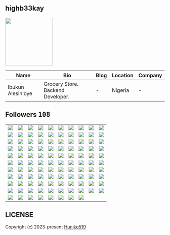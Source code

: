 ## highb33kay
<img src="https://avatars.githubusercontent.com/u/89009222?v=4" width="150" />

| Name | Bio | Blog | Location | Company |
| -- | -- | -- | -- | -- |
| Ibukun Alesinloye | Grocery Store. Backend Developer. | - | Nigeria | - |

## Followers <kbd>108</kbd>

<table width="100%">
  <tr width="100%">
    <td width="10%" align="center">
      <a href="https://github.com/xopaz">
        <img src="https://avatars.githubusercontent.com/u/177743084?v=4" />
      </a>
    </td>
    <td width="10%" align="center">
      <a href="https://github.com/kristinatech">
        <img src="https://avatars.githubusercontent.com/u/173994338?v=4" />
      </a>
    </td>
    <td width="10%" align="center">
      <a href="https://github.com/AhmMashhour">
        <img src="https://avatars.githubusercontent.com/u/172208339?v=4" />
      </a>
    </td>
    <td width="10%" align="center">
      <a href="https://github.com/peter-atonga">
        <img src="https://avatars.githubusercontent.com/u/171818014?v=4" />
      </a>
    </td>
    <td width="10%" align="center">
      <a href="https://github.com/rust-sol">
        <img src="https://avatars.githubusercontent.com/u/171685359?v=4" />
      </a>
    </td>
    <td width="10%" align="center">
      <a href="https://github.com/devffery">
        <img src="https://avatars.githubusercontent.com/u/168239593?v=4" />
      </a>
    </td>
    <td width="10%" align="center">
      <a href="https://github.com/alikhazaeii">
        <img src="https://avatars.githubusercontent.com/u/165763641?v=4" />
      </a>
    </td>
    <td width="10%" align="center">
      <a href="https://github.com/Ikuzweshema">
        <img src="https://avatars.githubusercontent.com/u/163114861?v=4" />
      </a>
    </td>
    <td width="10%" align="center">
      <a href="https://github.com/GrayMamoru">
        <img src="https://avatars.githubusercontent.com/u/161590789?v=4" />
      </a>
    </td>
    <td width="10%" align="center">
      <a href="https://github.com/traderstechie">
        <img src="https://avatars.githubusercontent.com/u/157147881?v=4" />
      </a>
    </td>
  </tr><tr width="100%">
    <td width="10%" align="center">
      <a href="https://github.com/emirkaanozdemr">
        <img src="https://avatars.githubusercontent.com/u/155099794?v=4" />
      </a>
    </td>
    <td width="10%" align="center">
      <a href="https://github.com/brajesh708">
        <img src="https://avatars.githubusercontent.com/u/154889477?v=4" />
      </a>
    </td>
    <td width="10%" align="center">
      <a href="https://github.com/MariyamSiddiqui">
        <img src="https://avatars.githubusercontent.com/u/153370326?v=4" />
      </a>
    </td>
    <td width="10%" align="center">
      <a href="https://github.com/tothetop430">
        <img src="https://avatars.githubusercontent.com/u/153297575?v=4" />
      </a>
    </td>
    <td width="10%" align="center">
      <a href="https://github.com/Origina-sudo">
        <img src="https://avatars.githubusercontent.com/u/153220367?v=4" />
      </a>
    </td>
    <td width="10%" align="center">
      <a href="https://github.com/seniorvuejsdeveloper">
        <img src="https://avatars.githubusercontent.com/u/147451557?v=4" />
      </a>
    </td>
    <td width="10%" align="center">
      <a href="https://github.com/samarjit-sahoo">
        <img src="https://avatars.githubusercontent.com/u/145245473?v=4" />
      </a>
    </td>
    <td width="10%" align="center">
      <a href="https://github.com/Reiderade">
        <img src="https://avatars.githubusercontent.com/u/143820479?v=4" />
      </a>
    </td>
    <td width="10%" align="center">
      <a href="https://github.com/Benson-Ogheneochuko">
        <img src="https://avatars.githubusercontent.com/u/142100729?v=4" />
      </a>
    </td>
    <td width="10%" align="center">
      <a href="https://github.com/Timon-star-max">
        <img src="https://avatars.githubusercontent.com/u/141898048?v=4" />
      </a>
    </td>
  </tr><tr width="100%">
    <td width="10%" align="center">
      <a href="https://github.com/Ehtijad-Ali">
        <img src="https://avatars.githubusercontent.com/u/141835871?v=4" />
      </a>
    </td>
    <td width="10%" align="center">
      <a href="https://github.com/Dev-Arun7">
        <img src="https://avatars.githubusercontent.com/u/141426643?v=4" />
      </a>
    </td>
    <td width="10%" align="center">
      <a href="https://github.com/Nakshatra05">
        <img src="https://avatars.githubusercontent.com/u/139595090?v=4" />
      </a>
    </td>
    <td width="10%" align="center">
      <a href="https://github.com/elhassan-othman">
        <img src="https://avatars.githubusercontent.com/u/138313335?v=4" />
      </a>
    </td>
    <td width="10%" align="center">
      <a href="https://github.com/allancorp23">
        <img src="https://avatars.githubusercontent.com/u/135638821?v=4" />
      </a>
    </td>
    <td width="10%" align="center">
      <a href="https://github.com/otaviossousa">
        <img src="https://avatars.githubusercontent.com/u/130789571?v=4" />
      </a>
    </td>
    <td width="10%" align="center">
      <a href="https://github.com/maksym-bezditko">
        <img src="https://avatars.githubusercontent.com/u/130133118?v=4" />
      </a>
    </td>
    <td width="10%" align="center">
      <a href="https://github.com/neyo55">
        <img src="https://avatars.githubusercontent.com/u/128255233?v=4" />
      </a>
    </td>
    <td width="10%" align="center">
      <a href="https://github.com/laraadeboye">
        <img src="https://avatars.githubusercontent.com/u/126986992?v=4" />
      </a>
    </td>
    <td width="10%" align="center">
      <a href="https://github.com/uloamaka">
        <img src="https://avatars.githubusercontent.com/u/124861912?v=4" />
      </a>
    </td>
  </tr><tr width="100%">
    <td width="10%" align="center">
      <a href="https://github.com/ADESUYI03">
        <img src="https://avatars.githubusercontent.com/u/122834480?v=4" />
      </a>
    </td>
    <td width="10%" align="center">
      <a href="https://github.com/enthusiastdev121">
        <img src="https://avatars.githubusercontent.com/u/122592934?v=4" />
      </a>
    </td>
    <td width="10%" align="center">
      <a href="https://github.com/alexindevs">
        <img src="https://avatars.githubusercontent.com/u/122297619?v=4" />
      </a>
    </td>
    <td width="10%" align="center">
      <a href="https://github.com/KalminX">
        <img src="https://avatars.githubusercontent.com/u/118700541?v=4" />
      </a>
    </td>
    <td width="10%" align="center">
      <a href="https://github.com/favourachara07">
        <img src="https://avatars.githubusercontent.com/u/117769291?v=4" />
      </a>
    </td>
    <td width="10%" align="center">
      <a href="https://github.com/Sorphy">
        <img src="https://avatars.githubusercontent.com/u/116808769?v=4" />
      </a>
    </td>
    <td width="10%" align="center">
      <a href="https://github.com/xmoohad">
        <img src="https://avatars.githubusercontent.com/u/114765028?v=4" />
      </a>
    </td>
    <td width="10%" align="center">
      <a href="https://github.com/willgee9531">
        <img src="https://avatars.githubusercontent.com/u/111228068?v=4" />
      </a>
    </td>
    <td width="10%" align="center">
      <a href="https://github.com/ZEED2468">
        <img src="https://avatars.githubusercontent.com/u/111066598?v=4" />
      </a>
    </td>
    <td width="10%" align="center">
      <a href="https://github.com/SirhmVFX">
        <img src="https://avatars.githubusercontent.com/u/111003107?v=4" />
      </a>
    </td>
  </tr><tr width="100%">
    <td width="10%" align="center">
      <a href="https://github.com/StarmannRassy">
        <img src="https://avatars.githubusercontent.com/u/110991734?v=4" />
      </a>
    </td>
    <td width="10%" align="center">
      <a href="https://github.com/Vadorexy">
        <img src="https://avatars.githubusercontent.com/u/109991442?v=4" />
      </a>
    </td>
    <td width="10%" align="center">
      <a href="https://github.com/ramin123">
        <img src="https://avatars.githubusercontent.com/u/109870123?v=4" />
      </a>
    </td>
    <td width="10%" align="center">
      <a href="https://github.com/Pius-aaron04">
        <img src="https://avatars.githubusercontent.com/u/109699819?v=4" />
      </a>
    </td>
    <td width="10%" align="center">
      <a href="https://github.com/Esther-EA">
        <img src="https://avatars.githubusercontent.com/u/108873142?v=4" />
      </a>
    </td>
    <td width="10%" align="center">
      <a href="https://github.com/Cyberguru1">
        <img src="https://avatars.githubusercontent.com/u/107911619?v=4" />
      </a>
    </td>
    <td width="10%" align="center">
      <a href="https://github.com/Oluwaseg">
        <img src="https://avatars.githubusercontent.com/u/107188941?v=4" />
      </a>
    </td>
    <td width="10%" align="center">
      <a href="https://github.com/AencioVinicius2">
        <img src="https://avatars.githubusercontent.com/u/106282309?v=4" />
      </a>
    </td>
    <td width="10%" align="center">
      <a href="https://github.com/Praise4997">
        <img src="https://avatars.githubusercontent.com/u/105294622?v=4" />
      </a>
    </td>
    <td width="10%" align="center">
      <a href="https://github.com/ikegabriel">
        <img src="https://avatars.githubusercontent.com/u/104945296?v=4" />
      </a>
    </td>
  </tr><tr width="100%">
    <td width="10%" align="center">
      <a href="https://github.com/joemickie">
        <img src="https://avatars.githubusercontent.com/u/104386950?v=4" />
      </a>
    </td>
    <td width="10%" align="center">
      <a href="https://github.com/imcobrakai">
        <img src="https://avatars.githubusercontent.com/u/101505759?v=4" />
      </a>
    </td>
    <td width="10%" align="center">
      <a href="https://github.com/Muhammad235">
        <img src="https://avatars.githubusercontent.com/u/101328329?v=4" />
      </a>
    </td>
    <td width="10%" align="center">
      <a href="https://github.com/Abdraman123">
        <img src="https://avatars.githubusercontent.com/u/99790447?v=4" />
      </a>
    </td>
    <td width="10%" align="center">
      <a href="https://github.com/cyber330d">
        <img src="https://avatars.githubusercontent.com/u/97829437?v=4" />
      </a>
    </td>
    <td width="10%" align="center">
      <a href="https://github.com/Frosmin">
        <img src="https://avatars.githubusercontent.com/u/97764798?v=4" />
      </a>
    </td>
    <td width="10%" align="center">
      <a href="https://github.com/naruhitokaide">
        <img src="https://avatars.githubusercontent.com/u/96631656?v=4" />
      </a>
    </td>
    <td width="10%" align="center">
      <a href="https://github.com/george0st">
        <img src="https://avatars.githubusercontent.com/u/95856749?v=4" />
      </a>
    </td>
    <td width="10%" align="center">
      <a href="https://github.com/dapoadedire">
        <img src="https://avatars.githubusercontent.com/u/95668340?v=4" />
      </a>
    </td>
    <td width="10%" align="center">
      <a href="https://github.com/Sidney2022">
        <img src="https://avatars.githubusercontent.com/u/95450885?v=4" />
      </a>
    </td>
  </tr><tr width="100%">
    <td width="10%" align="center">
      <a href="https://github.com/Charlesmbuu">
        <img src="https://avatars.githubusercontent.com/u/95209529?v=4" />
      </a>
    </td>
    <td width="10%" align="center">
      <a href="https://github.com/thenoblet">
        <img src="https://avatars.githubusercontent.com/u/94556990?v=4" />
      </a>
    </td>
    <td width="10%" align="center">
      <a href="https://github.com/Davidevlops">
        <img src="https://avatars.githubusercontent.com/u/91037972?v=4" />
      </a>
    </td>
    <td width="10%" align="center">
      <a href="https://github.com/somekindofwallflower">
        <img src="https://avatars.githubusercontent.com/u/90985750?v=4" />
      </a>
    </td>
    <td width="10%" align="center">
      <a href="https://github.com/Peliah">
        <img src="https://avatars.githubusercontent.com/u/89088064?v=4" />
      </a>
    </td>
    <td width="10%" align="center">
      <a href="https://github.com/genevieveikechukwu">
        <img src="https://avatars.githubusercontent.com/u/89016548?v=4" />
      </a>
    </td>
    <td width="10%" align="center">
      <a href="https://github.com/Panther-12">
        <img src="https://avatars.githubusercontent.com/u/87605179?v=4" />
      </a>
    </td>
    <td width="10%" align="center">
      <a href="https://github.com/jrohitofficial">
        <img src="https://avatars.githubusercontent.com/u/84499372?v=4" />
      </a>
    </td>
    <td width="10%" align="center">
      <a href="https://github.com/Bluel0la">
        <img src="https://avatars.githubusercontent.com/u/83653154?v=4" />
      </a>
    </td>
    <td width="10%" align="center">
      <a href="https://github.com/ejena-black">
        <img src="https://avatars.githubusercontent.com/u/82546415?v=4" />
      </a>
    </td>
  </tr><tr width="100%">
    <td width="10%" align="center">
      <a href="https://github.com/Afomachinenye">
        <img src="https://avatars.githubusercontent.com/u/81525795?v=4" />
      </a>
    </td>
    <td width="10%" align="center">
      <a href="https://github.com/Charles-Chrismann">
        <img src="https://avatars.githubusercontent.com/u/78157563?v=4" />
      </a>
    </td>
    <td width="10%" align="center">
      <a href="https://github.com/Saltinbank-SyS">
        <img src="https://avatars.githubusercontent.com/u/76784754?v=4" />
      </a>
    </td>
    <td width="10%" align="center">
      <a href="https://github.com/kailashchoudhary11">
        <img src="https://avatars.githubusercontent.com/u/75559082?v=4" />
      </a>
    </td>
    <td width="10%" align="center">
      <a href="https://github.com/Olatomiw">
        <img src="https://avatars.githubusercontent.com/u/72770851?v=4" />
      </a>
    </td>
    <td width="10%" align="center">
      <a href="https://github.com/JohnMwendwa">
        <img src="https://avatars.githubusercontent.com/u/72663882?v=4" />
      </a>
    </td>
    <td width="10%" align="center">
      <a href="https://github.com/44437">
        <img src="https://avatars.githubusercontent.com/u/70232286?v=4" />
      </a>
    </td>
    <td width="10%" align="center">
      <a href="https://github.com/Dev-wonderful">
        <img src="https://avatars.githubusercontent.com/u/69244197?v=4" />
      </a>
    </td>
    <td width="10%" align="center">
      <a href="https://github.com/Trojanhorse7">
        <img src="https://avatars.githubusercontent.com/u/67784572?v=4" />
      </a>
    </td>
    <td width="10%" align="center">
      <a href="https://github.com/ubongedem78">
        <img src="https://avatars.githubusercontent.com/u/66006259?v=4" />
      </a>
    </td>
  </tr><tr width="100%">
    <td width="10%" align="center">
      <a href="https://github.com/demilade111">
        <img src="https://avatars.githubusercontent.com/u/64733187?v=4" />
      </a>
    </td>
    <td width="10%" align="center">
      <a href="https://github.com/Micah-Shallom">
        <img src="https://avatars.githubusercontent.com/u/64049432?v=4" />
      </a>
    </td>
    <td width="10%" align="center">
      <a href="https://github.com/AshadeSamson">
        <img src="https://avatars.githubusercontent.com/u/63910908?v=4" />
      </a>
    </td>
    <td width="10%" align="center">
      <a href="https://github.com/omotomiwa26">
        <img src="https://avatars.githubusercontent.com/u/63565116?v=4" />
      </a>
    </td>
    <td width="10%" align="center">
      <a href="https://github.com/Nzube-ctrl">
        <img src="https://avatars.githubusercontent.com/u/61067145?v=4" />
      </a>
    </td>
    <td width="10%" align="center">
      <a href="https://github.com/Leona-cloud">
        <img src="https://avatars.githubusercontent.com/u/60227761?v=4" />
      </a>
    </td>
    <td width="10%" align="center">
      <a href="https://github.com/Godstime01">
        <img src="https://avatars.githubusercontent.com/u/59960108?v=4" />
      </a>
    </td>
    <td width="10%" align="center">
      <a href="https://github.com/BEPb">
        <img src="https://avatars.githubusercontent.com/u/57312267?v=4" />
      </a>
    </td>
    <td width="10%" align="center">
      <a href="https://github.com/rajiss-ctrl">
        <img src="https://avatars.githubusercontent.com/u/54511911?v=4" />
      </a>
    </td>
    <td width="10%" align="center">
      <a href="https://github.com/Thelma101">
        <img src="https://avatars.githubusercontent.com/u/50399915?v=4" />
      </a>
    </td>
  </tr><tr width="100%">
    <td width="10%" align="center">
      <a href="https://github.com/Alfrycodes">
        <img src="https://avatars.githubusercontent.com/u/50239868?v=4" />
      </a>
    </td>
    <td width="10%" align="center">
      <a href="https://github.com/kaleabendrias">
        <img src="https://avatars.githubusercontent.com/u/48369281?v=4" />
      </a>
    </td>
    <td width="10%" align="center">
      <a href="https://github.com/hocinebouarara">
        <img src="https://avatars.githubusercontent.com/u/47678189?v=4" />
      </a>
    </td>
    <td width="10%" align="center">
      <a href="https://github.com/PremChapagain">
        <img src="https://avatars.githubusercontent.com/u/47587012?v=4" />
      </a>
    </td>
    <td width="10%" align="center">
      <a href="https://github.com/Kansoldev">
        <img src="https://avatars.githubusercontent.com/u/46847053?v=4" />
      </a>
    </td>
    <td width="10%" align="center">
      <a href="https://github.com/Danitex24">
        <img src="https://avatars.githubusercontent.com/u/45074678?v=4" />
      </a>
    </td>
    <td width="10%" align="center">
      <a href="https://github.com/CFCIfe">
        <img src="https://avatars.githubusercontent.com/u/41754661?v=4" />
      </a>
    </td>
    <td width="10%" align="center">
      <a href="https://github.com/preethamb97">
        <img src="https://avatars.githubusercontent.com/u/31663960?v=4" />
      </a>
    </td>
    <td width="10%" align="center">
      <a href="https://github.com/lodhik9">
        <img src="https://avatars.githubusercontent.com/u/30498666?v=4" />
      </a>
    </td>
    <td width="10%" align="center">
      <a href="https://github.com/Ikechukwu11">
        <img src="https://avatars.githubusercontent.com/u/29893691?v=4" />
      </a>
    </td>
  </tr><tr width="100%">
    <td width="10%" align="center">
      <a href="https://github.com/iotstudent">
        <img src="https://avatars.githubusercontent.com/u/29554681?v=4" />
      </a>
    </td>
    <td width="10%" align="center">
      <a href="https://github.com/Sn0wF1re">
        <img src="https://avatars.githubusercontent.com/u/25577360?v=4" />
      </a>
    </td>
    <td width="10%" align="center">
      <a href="https://github.com/aleksifuna">
        <img src="https://avatars.githubusercontent.com/u/24822934?v=4" />
      </a>
    </td>
    <td width="10%" align="center">
      <a href="https://github.com/Daud94">
        <img src="https://avatars.githubusercontent.com/u/20281597?v=4" />
      </a>
    </td>
    <td width="10%" align="center">
      <a href="https://github.com/IDouble">
        <img src="https://avatars.githubusercontent.com/u/18186995?v=4" />
      </a>
    </td>
    <td width="10%" align="center">
      <a href="https://github.com/vivekweb2013">
        <img src="https://avatars.githubusercontent.com/u/7036736?v=4" />
      </a>
    </td>
    <td width="10%" align="center">
      <a href="https://github.com/gamemann">
        <img src="https://avatars.githubusercontent.com/u/6509565?v=4" />
      </a>
    </td>
    <td width="10%" align="center">
      <a href="https://github.com/kenjinote">
        <img src="https://avatars.githubusercontent.com/u/2605401?v=4" />
      </a>
    </td>
    <td width="10%" align="center">
    </td>
    <td width="10%" align="center">
    </td>
  </tr>
</table>

## LICENSE
Copyright (c) 2023-present [Huniko519](https://github.com/Huniko519)
